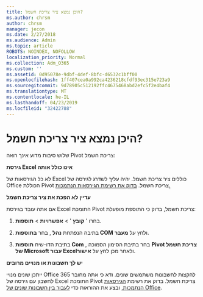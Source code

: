 ```yaml
---
title: היכן נמצא ציר צריכת חשמל?
ms.author: chrsm
author: chrsm
manager: jecon
ms.date: 2/27/2018
ms.audience: Admin
ms.topic: article
ROBOTS: NOINDEX, NOFOLLOW
localization_priority: Normal
ms.collection: Adm_O365
ms.custom: ''
ms.assetid: 0d95078e-9dbf-4def-8bfc-d6532c1bff00
ms.openlocfilehash: 1ff407cea0a992ca4236218cfdf93ec315e723a9
ms.sourcegitcommit: 9d78905c512192ffc4675468abd2efc5f2e4baf4
ms.translationtype: MT
ms.contentlocale: he-IL
ms.lasthandoff: 04/23/2019
ms.locfileid: "32422788"
---
```

# <a name="where-is-power-pivot"></a>היכן נמצא ציר צריכת חשמל?

שלוש סיבות מדוע אינך רואה Pivot צריכת חשמל:
  
 **גירסת Excel אינו כולל אותה**
  
לא כל הגירסאות של Excel כוללים ציר צריכת חשמל. יהיה עליך לשדרג לגירסה של Office הכוללת Pivot צריכת חשמל. [בדוק את רשימת הגירסאות הנתמכות.](https://support.office.com/article/aa64e217-4b6e-410b-8337-20b87e1c2a4b.aspx)
  
 **עדיין לא הפכת את ציר צריכת חשמל**
  
אם אתה עובד בגירסת Excel התומכת Pivot צריכת חשמל, בדוק כי התוספת מופעלת:
  
1. בחרו ' **קובץ** ' \> **אפשרויות** \> **תוספות**.
    
2. בתיבה הנפתחת **נהל** , בחר **בתוספות COM** ולחץ על **מעבר**.
    
3. בתיבת הדו-שיח **תוספות Com** , בחר בתיבת הסימון הסמוכה **Pivot צריכת חשמל של Microsoft עבור Excel**ולאחר מכן לחץ על **אישור**. 
    
 **יש לך חשבונות או מנויים מרובים**
  
ייתכן שונים מנויי Office 365 להקצות לחשבונות משתמשים שונים. ודא כי אתה מחובר לחשבון עם גירסה של Excel התומכת Pivot צריכת חשמל. בדוק את רשימת [הגירסאות הנתמכות](https://support.office.com/article/aa64e217-4b6e-410b-8337-20b87e1c2a4b.aspx), ובצע את ההוראות כדי [לעבור בין חשבונות שונים של Office](https://support.office.com/article/b9582171-fd1f-4284-9846-bdd72bb28426.aspx#BKMK_WebSwitchAccounts).
  

